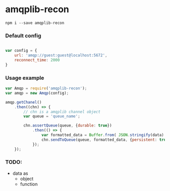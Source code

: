 # amqplib-recon

```
npm i --save amqplib-recon
```

### Default config
``` js

var config = {
    url: 'amqp://guest:guest@localhost:5672',
    reconnect_time: 2000
}

```

### Usage example

``` js
var Amqp = require('amqplib-recon');
var amqp = new Amqp(config);

amqp.getChanel()
    .then((chn) => {
        // chn is a amqplib channel object
        var queue = 'queue_name';

        chn.assertQueue(queue, {durable: true})
            .then(() => {
                var formatted_data = Buffer.from( JSON.stringify(data) );
                chn.sendToQueue(queue, formatted_data, {persistent: true});
            });
    });

```

### TODO:
* data as
    * object
    * function